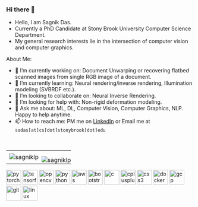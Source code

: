 ### Hi there 👋

- Hello, I am Sagnik Das.
- Currently a PhD Candidate at Stony Brook University Computer Science Department.
- My general research interests lie in the intersection of computer vision and computer graphics.

About Me:

- 🔭 I’m currently working on: Document Unwarping or recovering flatbed scanned images from single RGB image of a document. 
- 🌱 I’m currently learning: Neural rendering/inverse rendering, Illumination modeling (SVBRDF etc.).
- 👯 I’m looking to collaborate on: Neural Inverse Rendering.
- 🤔 I’m looking for help with: Non-rigid deformation modeling.
- 💬 Ask me about: ML, DL, Computer Vision, Computer Graphics, NLP. Happy to help anytime.
- 📫 How to reach me: PM me on [LinkedIn](https://www.linkedin.com/in/sagniklp/) or Email me at `sadas[at]cs[dot]stonybrook[dot]edu`
<br>
<table>
 <tr>
    <td>
        <img align="center" src="https://github-readme-stats.vercel.app/api?username=sagniklp&show_icons=true"
        alt="sagniklp" />
    </td>
    <td style="padding: 15px 0px 0px 0px;">
        <img align="center" src="https://github-readme-stats.vercel.app/api/top-langs/?username=sagniklp&show_icons=true&layout=compact"
        alt="sagniklp" />
    </td>
 </tr>
</table>

<p align="left">
    <img src="https://www.vectorlogo.zone/logos/pytorch/pytorch-icon.svg" alt="pytorch" width="40" height="40" />
    <img src="https://www.vectorlogo.zone/logos/tensorflow/tensorflow-icon.svg" alt="tensorflow" width="40"
        height="40" />
    <img src="https://www.vectorlogo.zone/logos/opencv/opencv-icon.svg" alt="opencv" width="40" height="40" />
    <img src="https://devicons.github.io/devicon/devicon.git/icons/python/python-original.svg" alt="python" width="40"
        height="40" />
    <img src="https://devicons.github.io/devicon/devicon.git/icons/amazonwebservices/amazonwebservices-original-wordmark.svg"
        alt="aws" width="40" height="40" />
    <img src="https://devicons.github.io/devicon/devicon.git/icons/bootstrap/bootstrap-plain.svg" alt="bootstrap"
        width="40" height="40" />
    <img src="https://devicons.github.io/devicon/devicon.git/icons/c/c-original.svg" alt="c" width="40" height="40" />
    <img src="https://devicons.github.io/devicon/devicon.git/icons/cplusplus/cplusplus-original.svg" alt="cplusplus"
        width="40" height="40" />
    <img src="https://devicons.github.io/devicon/devicon.git/icons/css3/css3-original-wordmark.svg" alt="css3"
        width="40" height="40" />
    <img src="https://devicons.github.io/devicon/devicon.git/icons/docker/docker-original-wordmark.svg" alt="docker"
        width="40" height="40" />
    <img src="https://www.vectorlogo.zone/logos/google_cloud/google_cloud-icon.svg" alt="gcp" width="40" height="40" />
    <img src="https://www.vectorlogo.zone/logos/git-scm/git-scm-icon.svg" alt="git" width="40" height="40" />
    <img src="https://devicons.github.io/devicon/devicon.git/icons/linux/linux-original.svg" alt="linux" width="40"
        height="40" />
</p>
